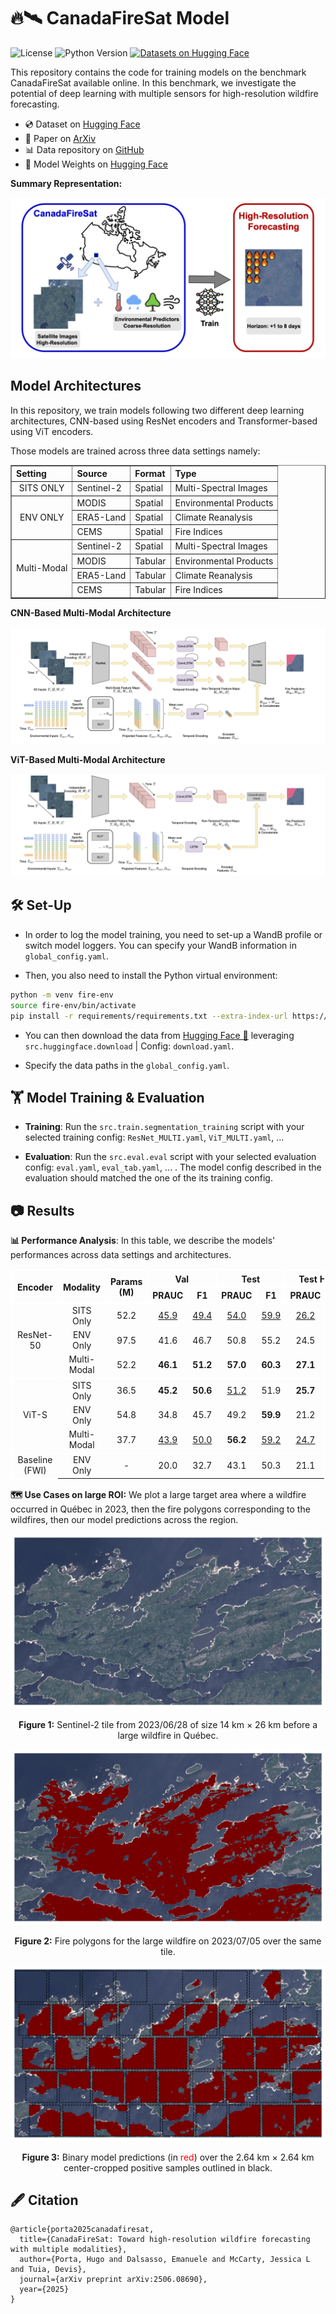 # 🔥🛰️ CanadaFireSat Model
![License](https://img.shields.io/badge/license-MIT-blue.svg)
![Python Version](https://img.shields.io/badge/python-3.8%2B-blue.svg)
[![Datasets on Hugging Face](https://img.shields.io/badge/HuggingFace-Dataset-orange?logo=huggingface)](https://huggingface.co/datasets/EPFL-ECEO/CanadaFireSat)

This repository contains the code for training models on the benchmark CanadaFireSat available online. In this benchmark, we investigate the potential of deep learning with multiple sensors for high-resolution wildfire forecasting.

- 💿 Dataset on [Hugging Face](https://huggingface.co/datasets/EPFL-ECEO/CanadaFireSat) <br>
- 📝 Paper on [ArXiv](https://arxiv.org/abs/2506.08690) <br>
- 📊 Data repository on [GitHub](https://github.com/eceo-epfl/CanadaFireSat-Data)
- 🤖 Model Weights on [Hugging Face](https://huggingface.co/EPFL-ECEO)

**Summary Representation:**
<p align="center">
  <img src="images/summary-canadafiresat.png"/>
</p>

## Model Architectures

In this repository, we train models following two different deep learning architectures, CNN-based using ResNet encoders and Transformer-based using ViT encoders.

Those models are trained across three data settings namely:

<table border="1" cellspacing="0" cellpadding="6" style="border-collapse: collapse; width: 100%; text-align: left;">
    <tr>
      <th>Setting</th>
      <th>Source</th>
      <th>Format</th>
      <th>Type</th>
    </tr>
  </thead>
  <tbody>
    <tr>
      <td rowspan="1" style="vertical-align: middle; text-align: center;">
        SITS ONLY
      </td>
      <td>Sentinel-2</td>
      <td>Spatial</td>
      <td>Multi-Spectral Images</td>
    </tr>
    <tr>
      <td rowspan="3" style="vertical-align: middle; text-align: center;">
        ENV ONLY
      </td>
      <td>MODIS</td>
      <td>Spatial</td>
      <td>Environmental Products</td>
    </tr>
    <tr>
      <td>ERA5-Land</td>
      <td>Spatial</td>
      <td>Climate Reanalysis</td>
    </tr>
    <tr>
      <td>CEMS</td>
      <td>Spatial</td>
      <td>Fire Indices</td>
    </tr>
    <tr>
      <td rowspan="4" style="vertical-align: middle; text-align: center;">
        Multi-Modal
      </td>
      <td>Sentinel-2</td>
      <td>Spatial</td>
      <td>Multi-Spectral Images</td>
    </tr>
    <tr>
      <td>MODIS</td>
      <td>Tabular</td>
      <td>Environmental Products</td>
    </tr>
    <tr>
      <td>ERA5-Land</td>
      <td>Tabular</td>
      <td>Climate Reanalysis</td>
    </tr>
    <tr>
      <td>CEMS</td>
      <td>Tabular</td>
      <td>Fire Indices</td>
    </tr>
  </tbody>
</table>

**CNN-Based Multi-Modal Architecture**

<p align="center">
  <img src="images/cnn-multi.png"/>
</p>

**ViT-Based Multi-Modal Architecture**

<p align="center">
  <img src="images/vit-multi.png"/>
</p>

## 🛠️ Set-Up

- In order to log the model training, you need to set-up a WandB profile or switch model loggers. You can specify your WandB information in `global_config.yaml`.

- Then, you also need to install the Python virtual environment:

```bash
python -m venv fire-env
source fire-env/bin/activate
pip install -r requirements/requirements.txt --extra-index-url https://download.pytorch.org/whl/cu117
```

- You can then download the data from [Hugging Face 🤗](https://huggingface.co/datasets/EPFL-ECEO/CanadaFireSat) leveraging `src.huggingface.download` | Config: `download.yaml`.

- Specify the data paths in the `global_config.yaml`.

## 🏋️ Model Training & Evaluation

- **Training**: Run the `src.train.segmentation_training` script with your selected training config: `ResNet_MULTI.yaml`, `ViT_MULTI.yaml`, ...

- **Evaluation**: Run the `src.eval.eval` script with your selected evaluation config: `eval.yaml`, `eval_tab.yaml`, ... . The model config described in the evaluation should matched the one of the its training config.

## 📷 Results

**📊 Performance Analysis**: In this table, we describe the models' performances across data settings and architectures.

<table cellspacing="0" cellpadding="6" style="border-collapse: collapse; text-align: center; border: 2px solid white;">
    <tr>
      <th rowspan="2" style="border: 2px solid white;">Encoder</th>
      <th rowspan="2" style="border: 2px solid white;">Modality</th>
      <th rowspan="2" style="border: 2px solid white;">Params (M)</th>
      <th colspan="2" style="border: 2px solid white;">Val</th>
      <th colspan="2" style="border: 2px solid white;">Test</th>
      <th colspan="2" style="border: 2px solid white;">Test Hard</th>
      <th colspan="2" style="border: 2px solid white;">Avg</th>
    </tr>
    <tr>
      <th style="border: 2px solid white;">PRAUC</th><th style="border: 2px solid white;">F1</th>
      <th style="border: 2px solid white;">PRAUC</th><th style="border: 2px solid white;">F1</th>
      <th style="border: 2px solid white;">PRAUC</th><th style="border: 2px solid white;">F1</th>
      <th style="border: 2px solid white;">PRAUC</th><th style="border: 2px solid white;">F1</th>
    </tr>
  </thead>
  <tbody>
    <!-- ResNet-50 -->
    <tr>
      <td rowspan="3" style="border: 1px solid white;">ResNet-50</td>
      <td>SITS Only</td>
      <td>52.2</td>
      <td><u>45.9</u></td><td><u>49.4</u></td>
      <td><u>54.0</u></td><td><u>59.9</u></td>
      <td><u>26.2</u></td><td><u>36.7</u></td>
      <td><u>42.0</u></td><td><u>48.7</u></td>
    </tr>
    <tr>
      <td>ENV Only</td>
      <td>97.5</td>
      <td>41.6</td><td>46.7</td>
      <td>50.8</td><td>55.2</td>
      <td>24.5</td><td>33.1</td>
      <td>39.0</td><td>45.0</td>
    </tr>
    <tr style="border-bottom: 2px solid white;">
      <td>Multi-Modal</td>
      <td>52.2</td>
      <td><b>46.1</b></td><td><b>51.2</b></td>
      <td><b>57.0</b></td><td><b>60.3</b></td>
      <td><b>27.1</b></td><td><b>37.4</b></td>
      <td><b>43.4</b></td><td><b>49.6</b></td>
    </tr>
    <tr>
      <td rowspan="3" style="border: 1px solid white;">ViT-S</td>
      <td>SITS Only</td>
      <td>36.5</td>
      <td><b>45.2</b></td><td><b>50.6</b></td>
      <td><u>51.2</u></td><td>51.9</td>
      <td><b>25.7</b></td><td>33.8</td>
      <td><u>40.7</u></td><td>45.2</td>
    </tr>
    <tr>
      <td>ENV Only</td>
      <td>54.8</td>
      <td>34.8</td><td>45.7</td>
      <td>49.2</td><td><b>59.9</b></td>
      <td>21.2</td><td><u>35.1</u></td>
      <td>35.1</td><td><u>46.9</u></td>
    </tr>
    <tr style="border-bottom: 2px solid white;">
      <td>Multi-Modal</td>
      <td>37.7</td>
      <td><u>43.9</u></td><td><u>50.0</u></td>
      <td><b>56.2</b></td><td><u>59.2</u></td>
      <td><u>24.7</u></td><td><b>35.6</b></td>
      <td><b>41.6</b></td><td><b>48.3</b></td>
    </tr>
    <tr>
      <td colspan="1" style="border: 1px solid white;">Baseline (FWI)</td>
      <td>ENV Only</td>
      <td>-</td>
      <td>20.0</td><td>32.7</td>
      <td>43.1</td><td>50.3</td>
      <td>21.1</td><td>32.7</td>
      <td>28.1</td><td>38.6</td>
    </tr>
  </tbody>
</table>


**🗺️ Use Cases on large ROI:** We plot a large target area where a wildfire occurred in Québec in 2023, then the fire polygons corresponding to the wildfires, then our model predictions across the region.

<p align="center">
  <img src="images/org-41355-new-date.png"/>
</p>

<p align="center">
  <b>Figure 1:</b> Sentinel-2 tile from 2023/06/28 of size 14 km × 26 km before a large wildfire in Québec.
</p>

<p align="center">
  <img src="images/label-41355-new-date.png"/>
</p>

<p align="center">
  <b>Figure 2:</b> Fire polygons for the large wildfire on 2023/07/05 over the same tile.
</p>

<p align="center">
  <img src="images/pred-bin-41355-new-date.png"/>
</p>

<p align="center">
  <b>Figure 3:</b> Binary model predictions (in <span style="color:red">red</span>) over the 2.64 km × 2.64 km center-cropped positive samples outlined in black.
</p>

## 🖋️ Citation

```
@article{porta2025canadafiresat,
  title={CanadaFireSat: Toward high-resolution wildfire forecasting with multiple modalities},
  author={Porta, Hugo and Dalsasso, Emanuele and McCarty, Jessica L and Tuia, Devis},
  journal={arXiv preprint arXiv:2506.08690},
  year={2025}
}
```

